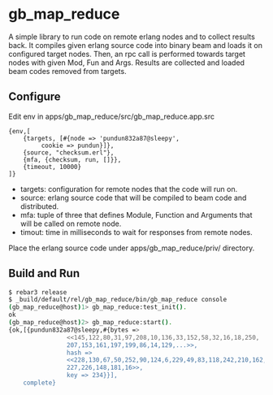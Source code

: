 # gb_map_reduce

A simple library to run code on remote erlang nodes and to collect results back.
It compiles given erlang source code into binary beam and loads it on configured target nodes. Then, an rpc call is performed towards target nodes with given Mod, Fun and Args.
Results are collected and loaded beam codes removed from targets.

## Configure
Edit env in  apps/gb_map_reduce/src/gb_map_reduce.app.src
```
{env,[
    {targets, [#{node => 'pundun832a87@sleepy',
		 cookie => pundun}]},
    {source, "checksum.erl"},
    {mfa, {checksum, run, []}},
    {timeout, 10000}
]}
```
- targets: configuration for remote nodes that the code will run on.
- source: erlang source code that will be compiled to beam code and distributed.
- mfa: tuple of three that defines Module, Function and Arguments that will be called on remote node.
- timout: time in milliseconds to wait for responses from remote nodes.

Place the erlang source code under apps/gb_map_reduce/priv/ directory.

## Build and Run
```sh
$ rebar3 release
$ _build/default/rel/gb_map_reduce/bin/gb_map_reduce console
(gb_map_reduce@host)1> gb_map_reduce:test_init().
ok
(gb_map_reduce@host)2> gb_map_reduce:start().
{ok,[{pundun832a87@sleepy,#{bytes =>
				<<145,122,80,31,97,208,10,136,33,152,58,32,16,18,250,
				207,153,161,197,199,86,14,129,...>>,
			    hash =>
				<<228,130,67,50,252,90,124,6,229,49,83,118,242,210,162,
				227,226,148,181,16>>,
			    key => 234}}],
    complete}
```
